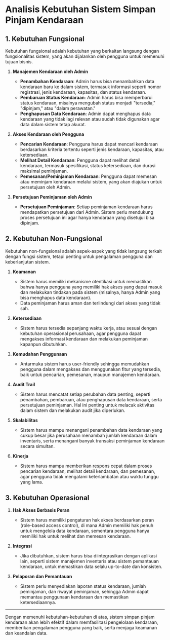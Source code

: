 # Analisis Kebutuhan Sistem Simpan Pinjam Kendaraan

## 1. Kebutuhan Fungsional
Kebutuhan fungsional adalah kebutuhan yang berkaitan langsung dengan fungsionalitas sistem, yang akan dijalankan oleh pengguna untuk memenuhi tujuan bisnis.

1. **Manajemen Kendaraan oleh Admin**
   - **Penambahan Kendaraan**: Admin harus bisa menambahkan data kendaraan baru ke dalam sistem, termasuk informasi seperti nomor registrasi, jenis kendaraan, kapasitas, dan status kendaraan.
   - **Pembaruan Status Kendaraan**: Admin harus bisa memperbarui status kendaraan, misalnya mengubah status menjadi "tersedia," "dipinjam," atau "dalam perawatan."
   - **Penghapusan Data Kendaraan**: Admin dapat menghapus data kendaraan yang tidak lagi relevan atau sudah tidak digunakan agar data dalam sistem tetap akurat.

2. **Akses Kendaraan oleh Pengguna**
   - **Pencarian Kendaraan**: Pengguna harus dapat mencari kendaraan berdasarkan kriteria tertentu seperti jenis kendaraan, kapasitas, atau ketersediaan.
   - **Melihat Detail Kendaraan**: Pengguna dapat melihat detail kendaraan, termasuk spesifikasi, status ketersediaan, dan durasi maksimal peminjaman.
   - **Pemesanan/Peminjaman Kendaraan**: Pengguna dapat memesan atau meminjam kendaraan melalui sistem, yang akan diajukan untuk persetujuan oleh Admin.

3. **Persetujuan Peminjaman oleh Admin**
   - **Persetujuan Peminjaman**: Setiap peminjaman kendaraan harus mendapatkan persetujuan dari Admin. Sistem perlu mendukung proses persetujuan ini agar hanya kendaraan yang disetujui bisa dipinjam.

## 2. Kebutuhan Non-Fungsional
Kebutuhan non-fungsional adalah aspek-aspek yang tidak langsung terkait dengan fungsi sistem, tetapi penting untuk pengalaman pengguna dan keberlanjutan sistem.

1. **Keamanan**
   - Sistem harus memiliki mekanisme otentikasi untuk memastikan bahwa hanya pengguna yang memiliki hak akses yang dapat masuk dan melakukan tindakan pada sistem (misalnya, hanya Admin yang bisa menghapus data kendaraan).
   - Data peminjaman harus aman dan terlindungi dari akses yang tidak sah.

2. **Ketersediaan**
   - Sistem harus tersedia sepanjang waktu kerja, atau sesuai dengan kebutuhan operasional perusahaan, agar pengguna dapat mengakses informasi kendaraan dan melakukan peminjaman kapanpun dibutuhkan.

3. **Kemudahan Penggunaan**
   - Antarmuka sistem harus user-friendly sehingga memudahkan pengguna dalam mengakses dan menggunakan fitur yang tersedia, baik untuk pencarian, pemesanan, maupun manajemen kendaraan.

4. **Audit Trail**
   - Sistem harus mencatat setiap perubahan data penting, seperti penambahan, pembaruan, atau penghapusan data kendaraan, serta persetujuan peminjaman. Hal ini penting untuk melacak aktivitas dalam sistem dan melakukan audit jika diperlukan.

5. **Skalabilitas**
   - Sistem harus mampu menangani penambahan data kendaraan yang cukup besar jika perusahaan menambah jumlah kendaraan dalam inventaris, serta menangani banyak transaksi peminjaman kendaraan secara simultan.

6. **Kinerja**
   - Sistem harus mampu memberikan respons cepat dalam proses pencarian kendaraan, melihat detail kendaraan, dan pemesanan, agar pengguna tidak mengalami keterlambatan atau waktu tunggu yang lama.

## 3. Kebutuhan Operasional
1. **Hak Akses Berbasis Peran**
   - Sistem harus memiliki pengaturan hak akses berdasarkan peran (role-based access control), di mana Admin memiliki hak penuh untuk mengelola data kendaraan, sementara pengguna hanya memiliki hak untuk melihat dan memesan kendaraan.

2. **Integrasi**
   - Jika dibutuhkan, sistem harus bisa diintegrasikan dengan aplikasi lain, seperti sistem manajemen inventaris atau sistem pemantauan kendaraan, untuk memastikan data selalu up-to-date dan konsisten.

3. **Pelaporan dan Pemantauan**
   - Sistem perlu menyediakan laporan status kendaraan, jumlah peminjaman, dan riwayat peminjaman, sehingga Admin dapat memantau penggunaan kendaraan dan memastikan ketersediaannya.

---

Dengan memenuhi kebutuhan-kebutuhan di atas, sistem simpan pinjam kendaraan akan lebih efektif dalam memfasilitasi pengelolaan kendaraan, memberikan pengalaman pengguna yang baik, serta menjaga keamanan dan keandalan data.
